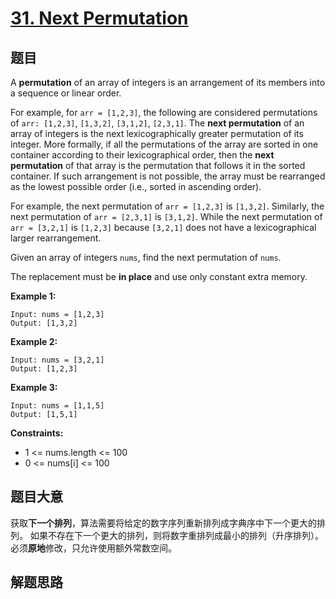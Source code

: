 # [31. Next Permutation](https://leetcode.com/problems/next-permutation/)

## 题目

A **permutation** of an array of integers is an arrangement of its members into a sequence or linear order.

For example, for `arr = [1,2,3]`, the following are considered permutations of `arr: [1,2,3]`, `[1,3,2]`, `[3,1,2]`, `[2,3,1]`.
The **next permutation** of an array of integers is the next lexicographically greater permutation of its integer.
More formally, if all the permutations of the array are sorted in one container according to their lexicographical order, then the **next permutation** of that array is the permutation that follows it in the sorted container.
If such arrangement is not possible, the array must be rearranged as the lowest possible order (i.e., sorted in ascending order).

For example, the next permutation of `arr = [1,2,3]` is `[1,3,2]`.
Similarly, the next permutation of `arr = [2,3,1]` is `[3,1,2]`.
While the next permutation of `arr = [3,2,1]` is `[1,2,3]` because `[3,2,1]` does not have a lexicographical larger rearrangement.

Given an array of integers `nums`, find the next permutation of `nums`.

The replacement must be **in place** and use only constant extra memory.

**Example 1:**

    Input: nums = [1,2,3]
    Output: [1,3,2]

**Example 2:**

    Input: nums = [3,2,1]
    Output: [1,2,3]

**Example 3:**

    Input: nums = [1,1,5]
    Output: [1,5,1]

**Constraints:**

- 1 <= nums.length <= 100
- 0 <= nums[i] <= 100

## 题目大意

获取**下一个排列**，算法需要将给定的数字序列重新排列成字典序中下一个更大的排列。
如果不存在下一个更大的排列，则将数字重排列成最小的排列（升序排列）。
必须**原地**修改，只允许使用额外常数空间。

## 解题思路

